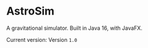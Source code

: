 # AstroSim

A gravitational simulator. Built in Java 16, with JavaFX.

Current version: Version ```1.0```
